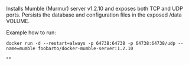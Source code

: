 Installs Mumble (Murmur) server v1.2.10 and exposes both TCP and UDP ports.
Persists the database and configuration files in the exposed /data VOLUME.

Example how to run:

    docker run -d --restart=always -p 64738:64738 -p 64738:64738/udp --name=mumble foobarto/docker-mumble-server:1.2.10
"" 
